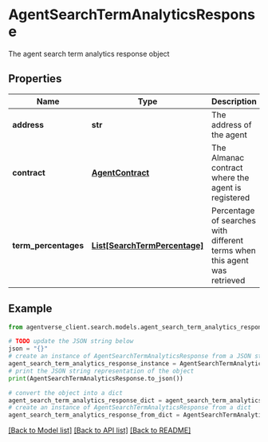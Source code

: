 # AgentSearchTermAnalyticsResponse

The agent search term analytics response object

## Properties

Name | Type | Description | Notes
------------ | ------------- | ------------- | -------------
**address** | **str** | The address of the agent | 
**contract** | [**AgentContract**](AgentContract.md) | The Almanac contract where the agent is registered | [optional] 
**term_percentages** | [**List[SearchTermPercentage]**](SearchTermPercentage.md) | Percentage of searches with different terms when this agent was retrieved | 

## Example

```python
from agentverse_client.search.models.agent_search_term_analytics_response import AgentSearchTermAnalyticsResponse

# TODO update the JSON string below
json = "{}"
# create an instance of AgentSearchTermAnalyticsResponse from a JSON string
agent_search_term_analytics_response_instance = AgentSearchTermAnalyticsResponse.from_json(json)
# print the JSON string representation of the object
print(AgentSearchTermAnalyticsResponse.to_json())

# convert the object into a dict
agent_search_term_analytics_response_dict = agent_search_term_analytics_response_instance.to_dict()
# create an instance of AgentSearchTermAnalyticsResponse from a dict
agent_search_term_analytics_response_from_dict = AgentSearchTermAnalyticsResponse.from_dict(agent_search_term_analytics_response_dict)
```
[[Back to Model list]](../README.md#documentation-for-models) [[Back to API list]](../README.md#documentation-for-api-endpoints) [[Back to README]](../README.md)


